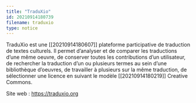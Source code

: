```yaml
---
title: "TraduXio"
id: 20210914180739
filename: traduxio
type: notice
---
```


TraduXio est une [[20210914180607]] plateforme participative de traduction de textes culturels. Il permet d’analyser et de comparer les traductions d’une même oeuvre, de conserver toutes les contributions d’un utilisateur, de rechercher la traduction d’un ou plusieurs termes au sein d’une bibliothèque d’oeuvres, de travailler à plusieurs sur la même traduction, de sélectionner une licence en suivant le modèle [[20210914180219]] Creative Commons.

Site web : <https://traduxio.org>

